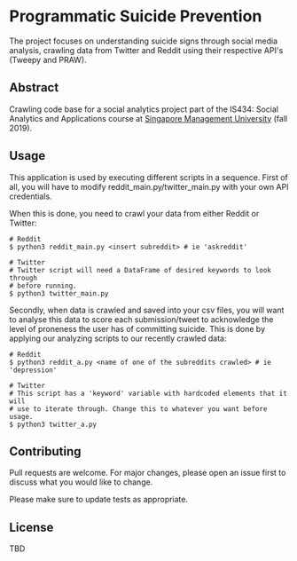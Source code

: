 # Programmatic Suicide Prevention 

The project focuses on understanding suicide signs through social media analysis, crawling data from Twitter and Reddit using their respective API's (Tweepy and PRAW).

## Abstract

Crawling code base for a social analytics project part of the IS434: Social Analytics and Applications course at [Singapore Management University](https://www.smu.edu.sg/) (fall 2019).

## Usage

This application is used by executing different scripts in a sequence. First of all, you will have to modify reddit_main.py/twitter_main.py with your own API credentials.

When this is done, you need to crawl your data from either Reddit or Twitter:

```shell
# Reddit
$ python3 reddit_main.py <insert subreddit> # ie 'askreddit'

# Twitter
# Twitter script will need a DataFrame of desired keywords to look through 
# before running.
$ python3 twitter_main.py
```

Secondly, when data is crawled and saved into your csv files, you will want to analyse this data to score each submission/tweet to acknowledge the level of proneness the user has of committing suicide. This is done by applying our analyzing scripts to our recently crawled data:

```shell
# Reddit
$ python3 reddit_a.py <name of one of the subreddits crawled> # ie 'depression'

# Twitter
# This script has a 'keyword' variable with hardcoded elements that it will
# use to iterate through. Change this to whatever you want before usage.
$ python3 twitter_a.py
```

## Contributing
Pull requests are welcome. For major changes, please open an issue first to discuss what you would like to change.

Please make sure to update tests as appropriate.

## License

TBD
